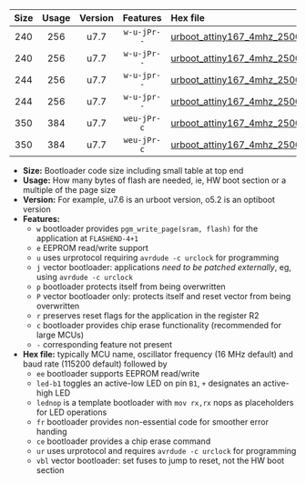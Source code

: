 |Size|Usage|Version|Features|Hex file|
|:-:|:-:|:-:|:-:|:--|
|240|256|u7.7|`w-u-jPr--`|[urboot_attiny167_4mhz_250000bps_led+b1_ur_vbl.hex](https://raw.githubusercontent.com/stefanrueger/urboot.hex/main/mcus/attiny167/fcpu_4mhz/250000_bps/urboot_attiny167_4mhz_250000bps_led+b1_ur_vbl.hex)|
|240|256|u7.7|`w-u-jPr--`|[urboot_attiny167_4mhz_250000bps_lednop_ur_vbl.hex](https://raw.githubusercontent.com/stefanrueger/urboot.hex/main/mcus/attiny167/fcpu_4mhz/250000_bps/urboot_attiny167_4mhz_250000bps_lednop_ur_vbl.hex)|
|244|256|u7.7|`w-u-jpr--`|[urboot_attiny167_4mhz_250000bps_led+b1_fr_ur_vbl.hex](https://raw.githubusercontent.com/stefanrueger/urboot.hex/main/mcus/attiny167/fcpu_4mhz/250000_bps/urboot_attiny167_4mhz_250000bps_led+b1_fr_ur_vbl.hex)|
|244|256|u7.7|`w-u-jpr--`|[urboot_attiny167_4mhz_250000bps_lednop_fr_ur_vbl.hex](https://raw.githubusercontent.com/stefanrueger/urboot.hex/main/mcus/attiny167/fcpu_4mhz/250000_bps/urboot_attiny167_4mhz_250000bps_lednop_fr_ur_vbl.hex)|
|350|384|u7.7|`weu-jPr-c`|[urboot_attiny167_4mhz_250000bps_ee_led+b1_fr_ce_ur_vbl.hex](https://raw.githubusercontent.com/stefanrueger/urboot.hex/main/mcus/attiny167/fcpu_4mhz/250000_bps/urboot_attiny167_4mhz_250000bps_ee_led+b1_fr_ce_ur_vbl.hex)|
|350|384|u7.7|`weu-jPr-c`|[urboot_attiny167_4mhz_250000bps_ee_lednop_fr_ce_ur_vbl.hex](https://raw.githubusercontent.com/stefanrueger/urboot.hex/main/mcus/attiny167/fcpu_4mhz/250000_bps/urboot_attiny167_4mhz_250000bps_ee_lednop_fr_ce_ur_vbl.hex)|

- **Size:** Bootloader code size including small table at top end
- **Usage:** How many bytes of flash are needed, ie, HW boot section or a multiple of the page size
- **Version:** For example, u7.6 is an urboot version, o5.2 is an optiboot version
- **Features:**
  + `w` bootloader provides `pgm_write_page(sram, flash)` for the application at `FLASHEND-4+1`
  + `e` EEPROM read/write support
  + `u` uses urprotocol requiring `avrdude -c urclock` for programming
  + `j` vector bootloader: applications *need to be patched externally*, eg, using `avrdude -c urclock`
  + `p` bootloader protects itself from being overwritten
  + `P` vector bootloader only: protects itself and reset vector from being overwritten
  + `r` preserves reset flags for the application in the register R2
  + `c` bootloader provides chip erase functionality (recommended for large MCUs)
  + `-` corresponding feature not present
- **Hex file:** typically MCU name, oscillator frequency (16 MHz default) and baud rate (115200 default) followed by
  + `ee` bootloader supports EEPROM read/write
  + `led-b1` toggles an active-low LED on pin `B1`, `+` designates an active-high LED
  + `lednop` is a template bootloader with `mov rx,rx` nops as placeholders for LED operations
  + `fr` bootloader provides non-essential code for smoother error handing
  + `ce` bootloader provides a chip erase command
  + `ur` uses urprotocol and requires `avrdude -c urclock` for programming
  + `vbl` vector bootloader: set fuses to jump to reset, not the HW boot section
